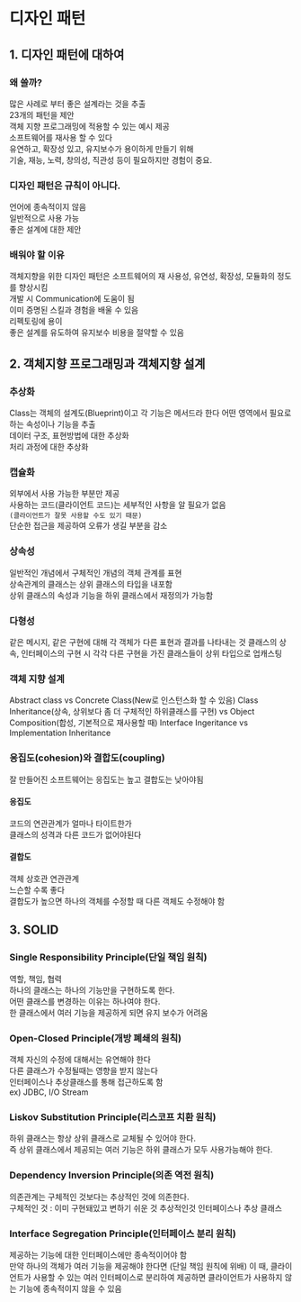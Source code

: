 # 디자인 패턴
## 1. 디자인 패턴에 대하여
### 왜 쓸까?
많은 사례로 부터 좋은 설계라는 것을 추출  
23개의 패턴을 제안  
객체 지향 프로그래밍에 적용할 수 있는 예시 제공  
소프트웨어를 재사용 할 수 있다  
유연하고, 확장성 있고, 유지보수가 용이하게 만들기 위해  
기술, 재능, 노력, 창의성, 직관성 등이 필요하지만 경험이 중요.


### 디자인 패턴은 규칙이 아니다.
언어에 종속적이지 않음  
일반적으로 사용 가능  
좋은 설계에 대한 제안

### 배워야 할 이유
객체지향을 위한 디자인 패턴은 소프트웨어의 재 사용성, 유연성, 확장성, 모듈화의 정도를 향상시킴  
개발 시 Communication에 도움이 됨  
이미 증명된 스킬과 경험을 배울 수 있음  
리펙토링에 용이  
좋은 설계를 유도하여 유지보수 비용을 절약할 수 있음

## 2. 객체지향 프로그래밍과 객체지향 설계
### 추상화
Class는 객체의 설계도(Blueprint)이고 각 기능은 메서드라 한다
어떤 영역에서 필요로 하는 속성이나 기능을 추출  
데이터 구조, 표현방법에 대한 추상화  
처리 과정에 대한 추상화

### 캡슐화
외부에서 사용 가능한 부분만 제공  
사용하는 코드(클라이언트 코드)는 세부적인 사항을 알 필요가 없음  
`(클라이언트가 잘못 사용할 수도 있기 때문)`  
단순한 접근을 제공하여 오류가 생길 부분을 감소

### 상속성
일반적인 개념에서 구체적인 개념의 객체 관계를 표현  
상속관계의 클래스는 상위 클래스의 타입을 내포함  
상위 클래스의 속성과 기능을 하위 클래스에서 재정의가 가능함

### 다형성
같은 메시지, 같은 구현에 대해 각 객체가 다른 표현과 결과를 나타내는 것
클래스의 상속, 인터페이스의 구현 시 각각 다른 구현을 가진 클래스들이 상위 타입으로 업캐스팅

### 객체 지향 설계
Abstract class vs Concrete Class(New로 인스턴스화 할 수 있음)
Class Inheritance(상속, 상위보다 좀 더 구체적인 하위클래스를 구현) vs Object Composition(합성, 기본적으로 재사용할 때)
Interface Ingeritance vs Implementation Inheritance

### 응집도(cohesion)와 결합도(coupling)
 잘 만들어진 소프트웨어는 응집도는 높고 결합도는 낮아야됨
#### 응집도
코드의 연관관계가 얼마나 타이트한가  
클래스의 성격과 다른 코드가 없어야된다  
#### 결합도
객체 상호관 연관관계  
느슨할 수록 좋다  
결합도가 높으면 하나의 객체를 수정할 때 다른 객체도 수정해야 함

## 3. SOLID
### Single Responsibility Principle(단일 책임 원칙)
역할, 책임, 협력  
하나의 클래스는 하나의 기능만을 구현하도록 한다.  
어떤 클래스를 변경하는 이유는 하나여야 한다.  
한 클래스에서 여러 기능을 제공하게 되면 유지 보수가 어려움

### Open-Closed Principle(개방 폐쇄의 원칙)
객체 자신의 수정에 대해서는 유연해야 한다  
다른 클래스가 수정될때는 영향을 받지 않는다  
인터페이스나 추상클래스를 통해 접근하도록 함  
ex) JDBC, I/O Stream

### Liskov Substitution Principle(리스코프 치환 원칙)
하위 클래스는 항상 상위 클래스로 교체될 수 있어야 한다.  
즉 상위 클래스에서 제공되는 여러 기능은 하위 클래스가 모두 사용가능해야 한다.  

### Dependency Inversion Principle(의존 역전 원칙)
의존관계는 구체적인 것보다는 추상적인 것에 의존한다.  
구체적인 것 : 이미 구현돼있고 변하기 쉬운 것
추상적인것 인터페이스나 추상 클래스

### Interface Segregation Principle(인터페이스 분리 원칙)
제공하는 기능에 대한 인터페이스에만 종속적이어야 함  
만약 하나의 객체가 여러 기능을 제공해야 한다면 (단일 책임 원칙에 위배) 이 때, 클라이언트가 사용할 수 있는 여러 인터페이스로 분리하여 제공하면 클라이언트가 사용하지 않는 기능에 종속적이지 않을 수 있음

